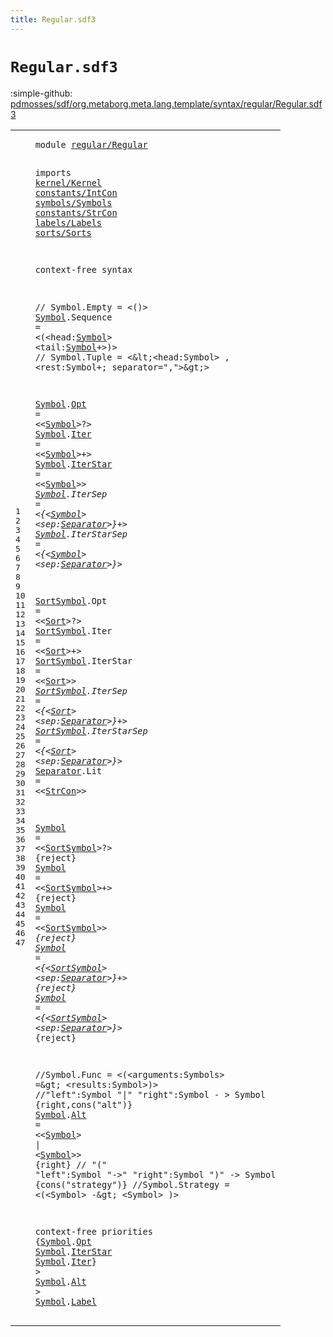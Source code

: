 ```yaml
---
title: Regular.sdf3
---
```


# `Regular.sdf3`

:simple-github: [pdmosses/sdf/org.metaborg.meta.lang.template/syntax/regular/Regular.sdf3]

[pdmosses/sdf/org.metaborg.meta.lang.template/syntax/regular/Regular.sdf3]: https://github.com/pdmosses/sdf/blob/master/org.metaborg.meta.lang.template/syntax/regular/Regular.sdf3 "The source file on GitHub"

<div class="sdf3"><table class="highlighttable"><tbody><tr><td class="linenos"><div class="linenodiv"><pre><span></span>1
2
3
4
5
6
7
8
9
10
11
12
13
14
15
16
17
18
19
20
21
22
23
24
25
26
27
28
29
30
31
32
33
34
35
36
37
38
39
40
41
42
43
44
45
46
47
</pre></div></td>
<td class="code"><pre><code><span class="keyword">module</span> <a href="../../sorts/Sorts.sdf3#regular/Regular_70_85" id="regular/Regular_7_22" title="Referenced at ../../sorts/Sorts.sdf3 line 6">regular/Regular</a>

<span class="keyword">imports</span> <a href="../../kernel/Kernel.sdf3#kernel/Kernel_7_20" id="kernel/Kernel_32_45" title="Defined at ../../kernel/Kernel.sdf3 line 1">kernel/Kernel</a> <a href="../../constants/IntCon.sdf3#constants/IntCon_7_23" id="constants/IntCon_46_62" title="Defined at ../../constants/IntCon.sdf3 line 1">constants/IntCon</a> <a href="../../symbols/Symbols.sdf3#symbols/Symbols_7_22" id="symbols/Symbols_63_78" title="Defined at ../../symbols/Symbols.sdf3 line 1">symbols/Symbols</a> <a href="../../constants/StrCon.sdf3#constants/StrCon_7_23" id="constants/StrCon_79_95" title="Defined at ../../constants/StrCon.sdf3 line 1">constants/StrCon</a> <a href="../../labels/Labels.sdf3#labels/Labels_7_20" id="labels/Labels_96_109" title="Defined at ../../labels/Labels.sdf3 line 1">labels/Labels</a> <a href="../../sorts/Sorts.sdf3#sorts/Sorts_7_18" id="sorts/Sorts_110_121" title="Defined at ../../sorts/Sorts.sdf3 line 1">sorts/Sorts</a>
 
<span class="keyword">context-free syntax</span> 

<span class="layout">// Symbol.Empty = &lt;()&gt;</span>
<a href="#Symbol_1296_1302" id="Symbol_169_175" title="Referenced at line 47">Symbol</a>.<span class="cons_Constructor"><span id="Sequence_176_184" title="Not referenced locally, nor via imports">Sequence</span></span> = &lt;<span class="cons_String">(</span>&lt;<span id="head_190_194" title="Not referenced locally, nor via imports">head</span>:<a href="#Symbol_169_175" id="Symbol_195_201" title="Defined at line 8, 12, 13, 14, 15, 16, 28, 29, 30, 31, 32, 38">Symbol</a>&gt; &lt;<span id="tail_204_208" title="Not referenced locally, nor via imports">tail</span>:<a href="#Symbol_169_175" id="Symbol_209_215" title="Defined at line 8, 12, 13, 14, 15, 16, 28, 29, 30, 31, 32, 38">Symbol</a>+&gt;<span class="cons_String">)</span>&gt;
<span class="layout">// Symbol.Tuple = &lt;\&lt;&lt;head:Symbol&gt; , &lt;rest:Symbol+; separator=","&gt;\&gt;&gt;</span>


<a href="#Symbol_1296_1302" id="Symbol_292_298" title="Referenced at line 47">Symbol</a>.<span class="cons_Constructor"><a href="#Opt_1244_1247" id="Opt_299_302" title="Referenced at line 43">Opt</a></span> = &lt;&lt;<a href="#Symbol_169_175" id="Symbol_307_313" title="Defined at line 8, 12, 13, 14, 15, 16, 28, 29, 30, 31, 32, 38">Symbol</a>&gt;<span class="cons_String">?</span>&gt;
<a href="#Symbol_1296_1302" id="Symbol_317_323" title="Referenced at line 47">Symbol</a>.<span class="cons_Constructor"><a href="#Iter_1273_1277" id="Iter_324_328" title="Referenced at line 45">Iter</a></span> = &lt;&lt;<a href="#Symbol_169_175" id="Symbol_333_339" title="Defined at line 8, 12, 13, 14, 15, 16, 28, 29, 30, 31, 32, 38">Symbol</a>&gt;<span class="cons_String">+</span>&gt;
<a href="#Symbol_1296_1302" id="Symbol_343_349" title="Referenced at line 47">Symbol</a>.<span class="cons_Constructor"><a href="#IterStar_1256_1264" id="IterStar_350_358" title="Referenced at line 44">IterStar</a></span> = &lt;&lt;<a href="#Symbol_169_175" id="Symbol_363_369" title="Defined at line 8, 12, 13, 14, 15, 16, 28, 29, 30, 31, 32, 38">Symbol</a>&gt;<span class="cons_String">*</span>&gt;
<a href="#Symbol_1296_1302" id="Symbol_373_379" title="Referenced at line 47">Symbol</a>.<span class="cons_Constructor"><span id="IterSep_380_387" title="Not referenced locally, nor via imports">IterSep</span></span> = &lt;<span class="cons_String">{</span>&lt;<a href="#Symbol_169_175" id="Symbol_393_399" title="Defined at line 8, 12, 13, 14, 15, 16, 28, 29, 30, 31, 32, 38">Symbol</a>&gt; &lt;<span id="sep_402_405" title="Not referenced locally, nor via imports">sep</span>:<a href="#Separator_663_672" id="Separator_406_415" title="Defined at line 25">Separator</a>&gt;<span class="cons_String">}+</span>&gt;
<a href="#Symbol_1296_1302" id="Symbol_420_426" title="Referenced at line 47">Symbol</a>.<span class="cons_Constructor"><span id="IterStarSep_427_438" title="Not referenced locally, nor via imports">IterStarSep</span></span> = &lt;<span class="cons_String">{</span>&lt;<a href="#Symbol_169_175" id="Symbol_444_450" title="Defined at line 8, 12, 13, 14, 15, 16, 28, 29, 30, 31, 32, 38">Symbol</a>&gt; &lt;<span id="sep_453_456" title="Not referenced locally, nor via imports">sep</span>:<a href="#Separator_663_672" id="Separator_457_466" title="Defined at line 25">Separator</a>&gt;<span class="cons_String">}*</span>&gt;



<a href="#SortSymbol_858_868" id="SortSymbol_474_484" title="Referenced at line 32">SortSymbol</a>.<span class="cons_Constructor"><span id="Opt_485_488" title="Not referenced locally, nor via imports">Opt</span></span> = &lt;&lt;<a href="../../sorts/Sorts.sdf3#Sort_146_150" id="Sort_493_497" title="Defined at ../../sorts/Sorts.sdf3 line 10, 12">Sort</a>&gt;<span class="cons_String">?</span>&gt;
<a href="#SortSymbol_858_868" id="SortSymbol_501_511" title="Referenced at line 32">SortSymbol</a>.<span class="cons_Constructor"><span id="Iter_512_516" title="Not referenced locally, nor via imports">Iter</span></span> = &lt;&lt;<a href="../../sorts/Sorts.sdf3#Sort_146_150" id="Sort_521_525" title="Defined at ../../sorts/Sorts.sdf3 line 10, 12">Sort</a>&gt;<span class="cons_String">+</span>&gt;
<a href="#SortSymbol_858_868" id="SortSymbol_529_539" title="Referenced at line 32">SortSymbol</a>.<span class="cons_Constructor"><span id="IterStar_540_548" title="Not referenced locally, nor via imports">IterStar</span></span> = &lt;&lt;<a href="../../sorts/Sorts.sdf3#Sort_146_150" id="Sort_553_557" title="Defined at ../../sorts/Sorts.sdf3 line 10, 12">Sort</a>&gt;<span class="cons_String">*</span>&gt;
<a href="#SortSymbol_858_868" id="SortSymbol_561_571" title="Referenced at line 32">SortSymbol</a>.<span class="cons_Constructor"><span id="IterSep_572_579" title="Not referenced locally, nor via imports">IterSep</span></span> = &lt;<span class="cons_String">{</span>&lt;<a href="../../sorts/Sorts.sdf3#Sort_146_150" id="Sort_585_589" title="Defined at ../../sorts/Sorts.sdf3 line 10, 12">Sort</a>&gt; &lt;<span id="sep_592_595" title="Not referenced locally, nor via imports">sep</span>:<a href="#Separator_663_672" id="Separator_596_605" title="Defined at line 25">Separator</a>&gt;<span class="cons_String">}+</span>&gt;
<a href="#SortSymbol_858_868" id="SortSymbol_610_620" title="Referenced at line 32">SortSymbol</a>.<span class="cons_Constructor"><span id="IterStarSep_621_632" title="Not referenced locally, nor via imports">IterStarSep</span></span> = &lt;<span class="cons_String">{</span>&lt;<a href="../../sorts/Sorts.sdf3#Sort_146_150" id="Sort_638_642" title="Defined at ../../sorts/Sorts.sdf3 line 10, 12">Sort</a>&gt; &lt;<span id="sep_645_648" title="Not referenced locally, nor via imports">sep</span>:<a href="#Separator_663_672" id="Separator_649_658" title="Defined at line 25">Separator</a>&gt;<span class="cons_String">}*</span>&gt;
<a href="#Separator_875_884" id="Separator_663_672" title="Referenced at line 32">Separator</a>.<span class="cons_Constructor"><span id="Lit_673_676" title="Not referenced locally, nor via imports">Lit</span></span> = &lt;&lt;<a href="../../constants/StrCon.sdf3#StrCon_323_329" id="StrCon_681_687" title="Defined at ../../constants/StrCon.sdf3 line 12">StrCon</a>&gt;&gt;


<a href="#Symbol_1296_1302" id="Symbol_692_698" title="Referenced at line 47">Symbol</a> = &lt;&lt;<a href="#SortSymbol_474_484" id="SortSymbol_703_713" title="Defined at line 20, 21, 22, 23, 24">SortSymbol</a>&gt;<span class="cons_String">?</span>&gt; {<span class="keyword">reject</span>}
<a href="#Symbol_1296_1302" id="Symbol_726_732" title="Referenced at line 47">Symbol</a> = &lt;&lt;<a href="#SortSymbol_474_484" id="SortSymbol_737_747" title="Defined at line 20, 21, 22, 23, 24">SortSymbol</a>&gt;<span class="cons_String">+</span>&gt; {<span class="keyword">reject</span>}
<a href="#Symbol_1296_1302" id="Symbol_760_766" title="Referenced at line 47">Symbol</a> = &lt;&lt;<a href="#SortSymbol_474_484" id="SortSymbol_771_781" title="Defined at line 20, 21, 22, 23, 24">SortSymbol</a>&gt;<span class="cons_String">*</span>&gt; {<span class="keyword">reject</span>}
<a href="#Symbol_1296_1302" id="Symbol_794_800" title="Referenced at line 47">Symbol</a> = &lt;<span class="cons_String">{</span>&lt;<a href="#SortSymbol_474_484" id="SortSymbol_806_816" title="Defined at line 20, 21, 22, 23, 24">SortSymbol</a>&gt; &lt;<span id="sep_819_822" title="Not referenced locally, nor via imports">sep</span>:<a href="#Separator_663_672" id="Separator_823_832" title="Defined at line 25">Separator</a>&gt;<span class="cons_String">}+</span>&gt; {<span class="keyword">reject</span>}
<a href="#Symbol_1296_1302" id="Symbol_846_852" title="Referenced at line 47">Symbol</a> = &lt;<span class="cons_String">{</span>&lt;<a href="#SortSymbol_474_484" id="SortSymbol_858_868" title="Defined at line 20, 21, 22, 23, 24">SortSymbol</a>&gt; &lt;<span id="sep_871_874" title="Not referenced locally, nor via imports">sep</span>:<a href="#Separator_663_672" id="Separator_875_884" title="Defined at line 25">Separator</a>&gt;<span class="cons_String">}*</span>&gt; {<span class="keyword">reject</span>}



<span class="layout">//Symbol.Func = &lt;(&lt;arguments:Symbols&gt; =\&gt; &lt;results:Symbol&gt;)&gt;</span>
<span class="layout">//"left":Symbol "|" "right":Symbol              - &gt; Symbol {right,cons("alt")}</span>
<a href="#Symbol_1296_1302" id="Symbol_1041_1047" title="Referenced at line 47">Symbol</a>.<span class="cons_Constructor"><a href="#Alt_1289_1292" id="Alt_1048_1051" title="Referenced at line 46; ../../sorts/Sorts.sdf3 line 50">Alt</a></span> = &lt;&lt;<a href="#Symbol_169_175" id="Symbol_1056_1062" title="Defined at line 8, 12, 13, 14, 15, 16, 28, 29, 30, 31, 32, 38">Symbol</a>&gt; <span class="cons_String">|</span> &lt;<a href="#Symbol_169_175" id="Symbol_1067_1073" title="Defined at line 8, 12, 13, 14, 15, 16, 28, 29, 30, 31, 32, 38">Symbol</a>&gt;&gt; {<span class="keyword">right</span>}
<span class="layout">// "(" "left":Symbol "-&gt;" "right":Symbol ")"     -&gt; Symbol {cons("strategy")}</span>
<span class="layout">//Symbol.Strategy = &lt;(&lt;Symbol&gt; -\&gt; &lt;Symbol&gt; )&gt;</span>
 
<span class="keyword">context-free priorities</span> 
{<a href="#Symbol_169_175" id="Symbol_1237_1243" title="Defined at line 8, 12, 13, 14, 15, 16, 28, 29, 30, 31, 32, 38">Symbol</a>.<span class="cons_Constructor"><a href="#Opt_299_302" id="Opt_1244_1247" title="Defined at line 12">Opt</a></span>
 <a href="#Symbol_169_175" id="Symbol_1249_1255" title="Defined at line 8, 12, 13, 14, 15, 16, 28, 29, 30, 31, 32, 38">Symbol</a>.<span class="cons_Constructor"><a href="#IterStar_350_358" id="IterStar_1256_1264" title="Defined at line 14">IterStar</a></span>
 <a href="#Symbol_169_175" id="Symbol_1266_1272" title="Defined at line 8, 12, 13, 14, 15, 16, 28, 29, 30, 31, 32, 38">Symbol</a>.<span class="cons_Constructor"><a href="#Iter_324_328" id="Iter_1273_1277" title="Defined at line 13">Iter</a></span>} &gt;
 <a href="#Symbol_169_175" id="Symbol_1282_1288" title="Defined at line 8, 12, 13, 14, 15, 16, 28, 29, 30, 31, 32, 38">Symbol</a>.<span class="cons_Constructor"><a href="#Alt_1048_1051" id="Alt_1289_1292" title="Defined at line 38">Alt</a></span> &gt;
 <a href="#Symbol_169_175" id="Symbol_1296_1302" title="Defined at line 8, 12, 13, 14, 15, 16, 28, 29, 30, 31, 32, 38">Symbol</a>.<span class="cons_Constructor"><a href="../../labels/Labels.sdf3#Label_185_190" id="Label_1303_1308" title="Defined at ../../labels/Labels.sdf3 line 11">Label</a></span>
</code></pre></td></tr></tbody></table></div>